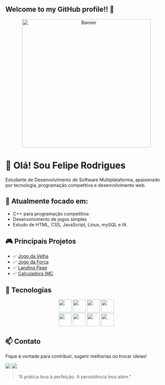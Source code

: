 ## Welcome to my GitHub profile!! 👾

<p align="center">
  <img src="https://media.giphy.com/media/qgQUggAC3Pfv687qPC/giphy.gif" width='400' height='auto' alt="Banner">
</p>

# 👋 Olá! Sou Felipe Rodrigues

Estudante de Desenvolvimento de Software Multiplataforma, apaixonado por tecnologia, programação competitiva e desenvolvimento web.

## 🎯 Atualmente focado em:
- C++ para programação competitiva
- Desenvolvimento de jogos simples
- Estudo de HTML, CSS, JavaScript, Linux, mySQL e IA

## 🎮 Principais Projetos

- ✅ [Jogo da Velha](https://github.com/1freelipe/Jogo-da-forca/blob/main/README.md)
- ✅ [Jogo da Forca](https://github.com/1freelipe/Jogo-da-velha/blob/main/README.md)
- ✅ [Landing Page](https://1freelipe.github.io/Landing-Page/)
- ✅ [Calculadora IMC](https://1freelipe.github.io/Calculadora-IMC/)

## 🧰 Tecnologias

<div align='center' display=inline>
  <img width='40' height='40' src="https://cdn.jsdelivr.net/gh/devicons/devicon@latest/icons/html5/html5-original-wordmark.svg"/>
  <img width='40' height='40' src="https://cdn.jsdelivr.net/gh/devicons/devicon@latest/icons/css3/css3-original-wordmark.svg"/>
  <img width='40' height='40' src="https://cdn.jsdelivr.net/gh/devicons/devicon@latest/icons/javascript/javascript-original.svg"/>
  <img width='40' height='40' src="https://cdn.jsdelivr.net/gh/devicons/devicon@latest/icons/python/python-original.svg"/>
</div>

<div align='center' display='inline'>
  <img width='40' height='40' src="https://cdn.jsdelivr.net/gh/devicons/devicon@latest/icons/cplusplus/cplusplus-original.svg" />
  <img width='40' height='40' src="https://cdn.jsdelivr.net/gh/devicons/devicon@latest/icons/mysql/mysql-plain-wordmark.svg" />
  <img width='40' height='40' src="https://cdn.jsdelivr.net/gh/devicons/devicon@latest/icons/selenium/selenium-original.svg" />
  <img width='40' height='40' src="https://cdn.jsdelivr.net/gh/devicons/devicon@latest/icons/vscode/vscode-original-wordmark.svg" />
</div>

## 📫 Contato

Fique à vontade para contribuir, sugerir melhorias ou trocar ideias!

<a href="https://www.linkedin.com/in/felipe-rodrigues-509656189/" target="_blank" ><img src="https://img.shields.io/badge/linkedin-%230077B5.svg?style=for-the-badge&logo=linkedin&logoColor=white"/></a>
<a href="https://www.instagram.com/freeliipee_/" target="_blank" ><img src="https://img.shields.io/badge/Instagram-%23E4405F.svg?style=for-the-badge&logo=Instagram&logoColor=white"/></a>

> “A prática leva à perfeição. A persistência leva além.”
